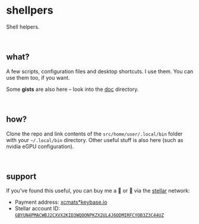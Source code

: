 # shellpers

Shell helpers.

<br />




## what?

A few scripts, configuration files and desktop shortcuts.
I use them. You can use them too, if you want.

Some __gists__ are also here &ndash; look into the [doc](doc/) directory.

<br />




## how?

Clone the repo and link contents of the `src/home/user/.local/bin` folder
with your `~/.local/bin` directory. Other useful stuff is also here
(such as nvidia eGPU configuration).

<br />




## support

If you've found this useful, you can buy me a 🍺️ or 🍕️ via the [stellar][stellar] network:

* Payment address: [xcmats*keybase.io][xcmatspayment]
* Stellar account ID: [`GBYUN4PMACWBJ2CXVX2KID3WQOONPKZX2UL4J6ODMIRFCYOB3Z3C44UZ`][addressproof]




[stellar]: https://learn.stellar.org
[xcmatspayment]: https://keybase.io/xcmats
[addressproof]: https://keybase.io/xcmats/sigchain#d0999a36b501c4818c15cf813f5a53da5bfe437875d92262be8d285bbb67614e22
